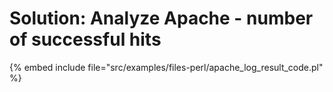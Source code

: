 # Solution: Analyze Apache - number of successful hits


{% embed include file="src/examples/files-perl/apache_log_result_code.pl" %}

